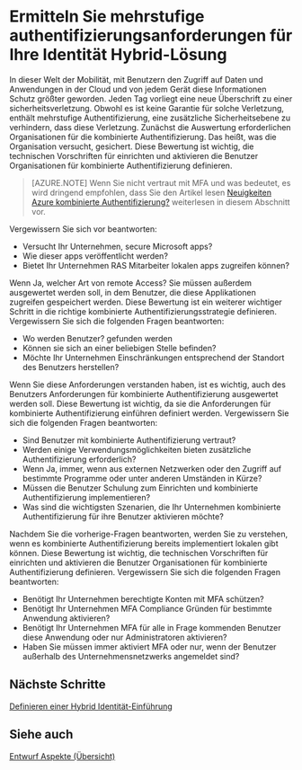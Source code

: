 <properties
    pageTitle="Azure Active Directory Hybrid Identität Entwurf Faktoren - bestimmen kombinierte authentifizierungsanforderungen"
    description="Mit bedingte Access-Steuerelement überprüft Azure Active Directory die bestimmten Bedingungen, die Sie bei der Authentifizierung des Benutzers und vor dem Gewähren des Zugriffs auf die Anwendung auswählen. Nachdem Sie diese Bedingung erfüllt sind, wird der Benutzer authentifiziert und Zugriff auf die Anwendung zulässig."
    documentationCenter=""
    services="active-directory"
    authors="femila"
    manager="billmath"
    editor=""/>

<tags
    ms.service="active-directory"
    ms.devlang="na"
    ms.topic="article"
    ms.tgt_pltfrm="na"
    ms.workload="identity" 
    ms.date="08/08/2016"
    ms.author="billmath"/>

# <a name="determine-multi-factor-authentication-requirements-for-your-hybrid-identity-solution"></a>Ermitteln Sie mehrstufige authentifizierungsanforderungen für Ihre Identität Hybrid-Lösung

In dieser Welt der Mobilität, mit Benutzern den Zugriff auf Daten und Anwendungen in der Cloud und von jedem Gerät diese Informationen Schutz größter geworden.  Jeden Tag vorliegt eine neue Überschrift zu einer sicherheitsverletzung.  Obwohl es ist keine Garantie für solche Verletzung, enthält mehrstufige Authentifizierung, eine zusätzliche Sicherheitsebene zu verhindern, dass diese Verletzung.
Zunächst die Auswertung erforderlichen Organisationen für die kombinierte Authentifizierung. Das heißt, was die Organisation versucht, gesichert.  Diese Bewertung ist wichtig, die technischen Vorschriften für einrichten und aktivieren die Benutzer Organisationen für kombinierte Authentifizierung definieren.

>[AZURE.NOTE]
Wenn Sie nicht vertraut mit MFA und was bedeutet, es wird dringend empfohlen, dass Sie den Artikel lesen [Neuigkeiten Azure kombinierte Authentifizierung?](../multi-factor-authentication/multi-factor-authentication.md) weiterlesen in diesem Abschnitt vor.

Vergewissern Sie sich vor beantworten:

- Versucht Ihr Unternehmen, secure Microsoft apps? 
- Wie dieser apps veröffentlicht werden?
- Bietet Ihr Unternehmen RAS Mitarbeiter lokalen apps zugreifen können?

Wenn Ja, welcher Art von remote Access? Sie müssen außerdem ausgewertet werden soll, in dem Benutzer, die diese Applikationen zugreifen gespeichert werden. Diese Bewertung ist ein weiterer wichtiger Schritt in die richtige kombinierte Authentifizierungsstrategie definieren. Vergewissern Sie sich die folgenden Fragen beantworten:

- Wo werden Benutzer? gefunden werden
- Können sie sich an einer beliebigen Stelle befinden?
- Möchte Ihr Unternehmen Einschränkungen entsprechend der Standort des Benutzers herstellen?

Wenn Sie diese Anforderungen verstanden haben, ist es wichtig, auch des Benutzers Anforderungen für kombinierte Authentifizierung ausgewertet werden soll. Diese Bewertung ist wichtig, da sie die Anforderungen für kombinierte Authentifizierung einführen definiert werden. Vergewissern Sie sich die folgenden Fragen beantworten:

- Sind Benutzer mit kombinierte Authentifizierung vertraut?
- Werden einige Verwendungsmöglichkeiten bieten zusätzliche Authentifizierung erforderlich?  
 - Wenn Ja, immer, wenn aus externen Netzwerken oder den Zugriff auf bestimmte Programme oder unter anderen Umständen in Kürze?
- Müssen die Benutzer Schulung zum Einrichten und kombinierte Authentifizierung implementieren?
- Was sind die wichtigsten Szenarien, die Ihr Unternehmen kombinierte Authentifizierung für ihre Benutzer aktivieren möchte?

Nachdem Sie die vorherige-Fragen beantworten, werden Sie zu verstehen, wenn es kombinierte Authentifizierung bereits implementiert lokalen gibt können. Diese Bewertung ist wichtig, die technischen Vorschriften für einrichten und aktivieren die Benutzer Organisationen für kombinierte Authentifizierung definieren. Vergewissern Sie sich die folgenden Fragen beantworten:

- Benötigt Ihr Unternehmen berechtigte Konten mit MFA schützen?
- Benötigt Ihr Unternehmen MFA Compliance Gründen für bestimmte Anwendung aktivieren?
- Benötigt Ihr Unternehmen MFA für alle in Frage kommenden Benutzer diese Anwendung oder nur Administratoren aktivieren?
- Haben Sie müssen immer aktiviert MFA oder nur, wenn der Benutzer außerhalb des Unternehmensnetzwerks angemeldet sind?


## <a name="next-steps"></a>Nächste Schritte
[Definieren einer Hybrid Identität-Einführung](active-directory-hybrid-identity-design-considerations-identity-adoption-strategy.md)


## <a name="see-also"></a>Siehe auch
[Entwurf Aspekte (Übersicht)](active-directory-hybrid-identity-design-considerations-overview.md)
